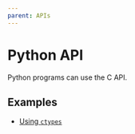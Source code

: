 ```yaml
---
parent: APIs
---
```


# Python API

Python programs can use the C API.

## Examples

- [Using `ctypes`](https://github.com/OpenKneeboard/OpenKneeboard/blob/master/src/utilities/capi-test.py)

